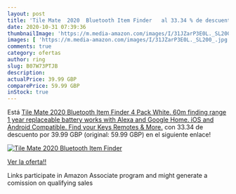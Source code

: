 ```yaml
---
layout: post
title: 'Tile Mate  2020  Bluetooth Item Finder   al 33.34 % de descuento'
date: 2020-10-31 07:39:36
thumbnailImage: 'https://m.media-amazon.com/images/I/31JZarP3E0L._SL200_.jpg'
images: [ 'https://m.media-amazon.com/images/I/31JZarP3E0L._SL200_.jpg' ]
comments: true
category: ofertas
author: ring
slug: B07W73PTJB
description:
actualPrice: 39.99 GBP
comparePrice: 59.99 GBP
inStock: true
---
```


Está [Tile Mate  2020  Bluetooth Item Finder  4 Pack  White. 60m finding range  1 year replaceable battery  works with Alexa and Google Home. iOS and Android Compatible. Find your Keys  Remotes & More.](https://www.amazon.co.uk/dp/B07W73PTJB/?tag=tolees0a-21) con 33.34 de descuento por 39.99 GBP (original: 59.99 GBP) en el siguiente enlace!

[![Tile Mate  2020  Bluetooth Item Finder  ](https://m.media-amazon.com/images/I/31JZarP3E0L._SL200_.jpg)](https://www.amazon.co.uk/dp/B07W73PTJB/?tag=tolees0a-21)

[Ver la oferta!!](https://www.amazon.co.uk/dp/B07W73PTJB/?tag=tolees0a-21)

Links participate in Amazon Associate program and might generate a comission on qualifying sales


